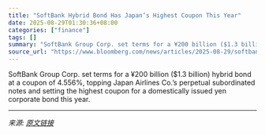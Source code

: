 ```yaml
---
title: "SoftBank Hybrid Bond Has Japan’s Highest Coupon This Year"
date: 2025-08-29T01:30:36+08:00
categories: ["finance"]
tags: []
summary: "SoftBank Group Corp. set terms for a ¥200 billion ($1.3 billion) hybrid bond at a coupon of 4.556%, topping Japan Airlines Co.’s perpetual subordinated notes and setting the highest coupon for a domes"
source_url: "https://www.bloomberg.com/news/articles/2025-08-29/softbank-sets-200b-bond-at-4-556-japan-s-highest-this-year"
---
```


SoftBank Group Corp. set terms for a ¥200 billion ($1.3 billion) hybrid bond at a coupon of 4.556%, topping Japan Airlines Co.’s perpetual subordinated notes and setting the highest coupon for a domestically issued yen corporate bond this year.

---

*来源: [原文链接](https://www.bloomberg.com/news/articles/2025-08-29/softbank-sets-200b-bond-at-4-556-japan-s-highest-this-year)*
